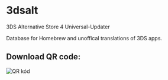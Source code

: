 # 3dsalt
3DS Alternative Store 4 Universal-Updater

Database for Homebrew and unoffical translations of 3DS apps.

## Download QR code:
![QR kód](qrcode.png)

